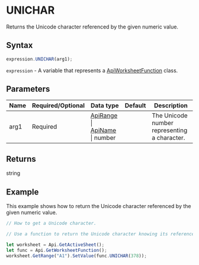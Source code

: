 # UNICHAR

Returns the Unicode character referenced by the given numeric value.

## Syntax

```javascript
expression.UNICHAR(arg1);
```

`expression` - A variable that represents a [ApiWorksheetFunction](../ApiWorksheetFunction.md) class.

## Parameters

| **Name** | **Required/Optional** | **Data type** | **Default** | **Description** |
| ------------- | ------------- | ------------- | ------------- | ------------- |
| arg1 | Required | [ApiRange](../../ApiRange/ApiRange.md) \| [ApiName](../../ApiName/ApiName.md) \| number |  | The Unicode number representing a character. |

## Returns

string

## Example

This example shows how to return the Unicode character referenced by the given numeric value.

```javascript editor-xlsx
// How to get a Unicode character.

// Use a function to return the Unicode character knowing its reference number.

let worksheet = Api.GetActiveSheet();
let func = Api.GetWorksheetFunction();
worksheet.GetRange("A1").SetValue(func.UNICHAR(378));
```
